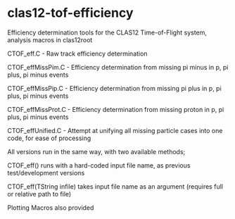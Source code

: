 # clas12-tof-efficiency
Efficiency determination tools for the CLAS12 Time-of-Flight system, analysis macros in clas12root

CTOF_eff.C - Raw track efficiency determination

CTOF_effMissPim.C - Efficiency determination from missing pi minus in p, pi plus, pi minus events

CTOF_effMissPip.C - Efficiency determination from missing pi plus in p, pi plus, pi minus events

CTOF_effMissProt.C - Efficiency determination from missing proton in p, pi plus, pi minus events

CTOF_effUnified.C - Attempt at unifying all missing particle cases into one code, for ease of processing

All versions run in the same way, with two available methods;

CTOF_eff() runs with a hard-coded input file name, as previous test/development versions

CTOF_eff(TString infile) takes input file name as an argument (requires full or relative path to file)

Plotting Macros also provided
